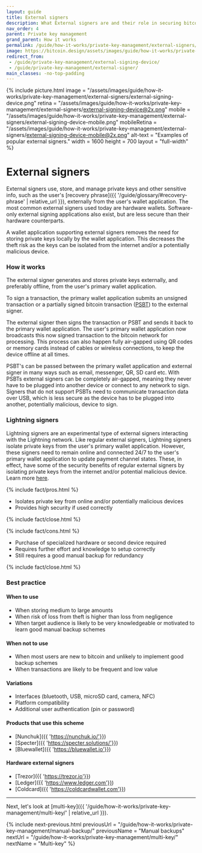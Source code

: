 ```yaml
---
layout: guide
title: External signers
description: What External signers are and their role in securing bitcoin.
nav_order: 4
parent: Private key management
grand_parent: How it works
permalink: /guide/how-it-works/private-key-management/external-signers/
image: https://bitcoin.design/assets/images/guide/how-it-works/private-key-management/external-signers/external-signing-device-preview.png
redirect_from:
 - /guide/private-key-management/external-signing-device/
 - /guide/private-key-management/external-signer/
main_classes: -no-top-padding
---
```


<!--

Editor's notes

Description of what external signers are and what the scheme consists of.

Illustration sources

https://www.figma.com/community/file/888680264445459448
https://www.figma.com/community/file/995256542920917246/BDG---Private-key-management-illustrations
https://www.figma.com/file/qr4P17z6WSPADm6oW0cKw2/?node-id=261%3A1837

-->

{% include picture.html
   image = "/assets/images/guide/how-it-works/private-key-management/external-signers/external-signing-device.png"
   retina = "/assets/images/guide/how-it-works/private-key-management/external-signers/external-signing-device@2x.png"
   mobile = "/assets/images/guide/how-it-works/private-key-management/external-signers/external-signing-device-mobile.png"
   mobileRetina = "/assets/images/guide/how-it-works/private-key-management/external-signers/external-signing-device-mobile@2x.png"
   alt-text = "Examples of popular external signers."
   width = 1600
   height = 700
   layout = "full-width"
%}

# External signers

External signers use, store, and manage private keys and other sensitive info, such as the user's [recovery phrase]({{ '/guide/glossary/#recovery-phrase' | relative_url }}), externally from the user's wallet application. The most common external signers used today are hardware wallets. Software-only external signing applications also exist, but are less secure than their hardware counterparts.

A wallet application supporting external signers removes the need for storing private keys locally by the wallet application. This decreases the theft risk as the keys can be isolated from the internet and/or a potentially malicious device.

### How it works

<div class="center" markdown="1">

The external signer generates and stores private keys externally, and preferably offline, from the user's primary wallet application.

To sign a transaction, the primary wallet application submits an unsigned transaction or a partially signed bitcoin transaction ([PSBT](https://github.com/bitcoin/bips/blob/master/bip-0174.mediawiki)) to the external signer.

The external signer then signs the transaction or PSBT and sends it back to the primary wallet application. The user's primary wallet application now broadcasts this now signed transaction to the bitcoin network for processing. This process can also happen fully air-gapped using QR codes or memory cards instead of cables or wireless connections, to keep the device offline at all times.

PSBT's can be passed between the primary wallet application and external signer in many ways such as email, messenger, QR, SD card etc. With PSBTs external signers can be completely air-gapped, meaning they never have to be plugged into another device or connect to any network to sign. Signers that do not support PSBTs need to communicate transaction data over USB, which is less secure as the device has to be plugged into another, potentially malicious, device to sign.

</div>

### Lightning signers

Lightning signers are an experimental type of external signers interacting with the Lightning network. Like regular external signers, Lightning signers isolate private keys from the user's primary wallet application. However, these signers need to remain online and connected 24/7 to the user's primary wallet application to update payment channel states. These, in effect, have some of the security benefits of regular external signers by isolating private keys from the internet and/or potential malicious device. Learn more [here](https://gitlab.com/lightning-signer/docs/-/blob/master/README.md).

{% include fact/pros.html %}

- Isolates private key from online and/or potentially malicious devices
- Provides high security if used correctly

{% include fact/close.html %}

{% include fact/cons.html %}

- Purchase of specialized hardware or second device required
- Requires further effort and knowledge to setup correctly
- Still requires a good manual backup for redundancy

{% include fact/close.html %}

### Best practice

#### When to use
- When storing medium to large amounts
- When risk of loss from theft is higher than loss from negligence
- When target audience is likely to be very knowledgeable or motivated to learn good manual backup schemes

#### When not to use
- When most users are new to bitcoin and unlikely to implement good backup schemes
- When transactions are likely to be frequent and low value

#### Variations
- Interfaces (bluetooth, USB, microSD card, camera, NFC)
- Platform compatibility
- Additional user authentication (pin or password)

#### Products that use this scheme
- [Nunchuk]({{ 'https://nunchuk.io/'}})
- [Specter]({{ 'https://specter.solutions/'}})
- [Bluewallet]({{ 'https://bluewallet.io'}})

#### Hardware external signers
- [Trezor]({{ 'https://trezor.io'}})
- [Ledger]({{ 'https://www.ledger.com'}})
- [Coldcard]({{ 'https://coldcardwallet.com'}})

---

Next, let's look at [multi-key]({{ '/guide/how-it-works/private-key-management/multi-key/' | relative_url }}).

{% include next-previous.html
   previousUrl = "/guide/how-it-works/private-key-management/manual-backup/"
   previousName = "Manual backups"
   nextUrl = "/guide/how-it-works/private-key-management/multi-key/"
   nextName = "Multi-key"
%}
